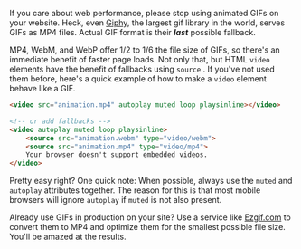 <meta name="categories" content="media, html, performance, accessibility">
<meta name="media" content="/_assets/media/smart-thinking.jpg">

If you care about web performance, please stop using animated GIFs on your website.  Heck, even [Giphy](https://giphy.com/), the largest gif library in the world, serves GIFs as MP4 files. Actual GIF format is their ***last*** possible fallback.

MP4, WebM, and WebP offer 1/2 to 1/6 the file size of GIFs, so there's an immediate benefit of faster page loads. Not only that, but HTML `video` elements have the benefit of fallbacks using `source` . If you've not used them before, here's a quick example of how to make a `video` element behave like a GIF.

```html
<video src="animation.mp4" autoplay muted loop playsinline></video>

<!-- or add fallbacks -->
<video autoplay muted loop playsinline>
    <source src="animation.webm" type="video/webm">
    <source src="animation.mp4" type="video/mp4">
    Your browser doesn't support embedded videos.
</video>
```

Pretty easy right?  One quick note: When possible, always use the `muted` and `autoplay` attributes together. The reason for this is that most mobile browsers will ignore `autoplay` if `muted` is not also present.

Already use GIFs in production on your site? Use a service like [Ezgif.com](https://ezgif.com/) to convert them to MP4 and optimize them for the smallest possible file size. You'll be amazed at the results.
